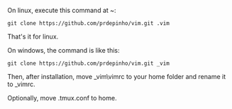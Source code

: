 On linux, execute this command at ~:
```
git clone https://github.com/prdepinho/vim.git .vim
```
That's it for linux.

On windows, the command is like this: 
```
git clone https://github.com/prdepinho/vim.git _vim
```
Then, after installation, move \_vim\\vimrc to your home folder and rename it to \_vimrc.

Optionally, move .tmux.conf to home.
